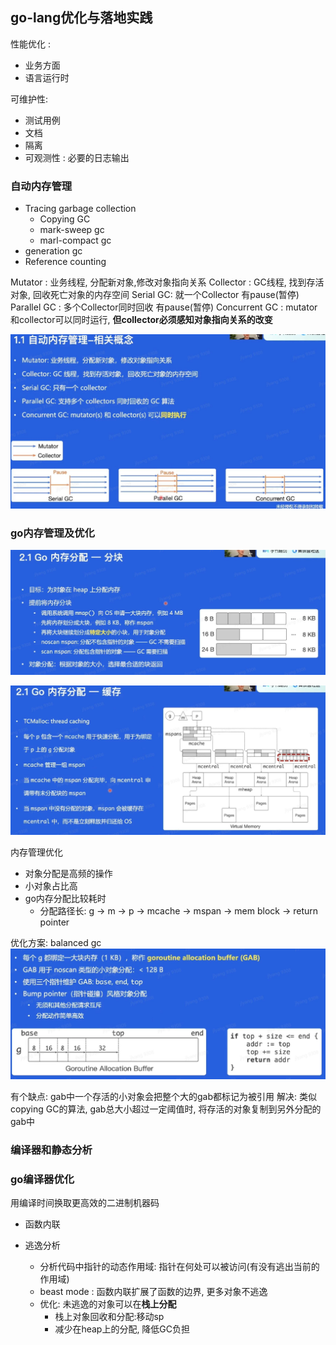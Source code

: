 ## go-lang优化与落地实践

性能优化 :
- 业务方面
- 语言运行时

可维护性:
- 测试用例
- 文档
- 隔离
- 可观测性 : 必要的日志输出

### 自动内存管理

- Tracing garbage collection
  - Copying GC
  - mark-sweep gc
  - marl-compact gc
- generation gc
- Reference counting

Mutator : 业务线程, 分配新对象,修改对象指向关系
Collector : GC线程, 找到存活对象, 回收死亡对象的内存空间
Serial GC: 就一个Collector   有pause(暂停)
Parallel GC : 多个Collector同时回收 有pause(暂停)
Concurrent GC : mutator和collector可以同时运行, **但collector必须感知对象指向关系的改变**

![自动内存管理](../picture/4自动内存管理.jpg)

### go内存管理及优化

![go内存分配-分块](../picture/4go分块.jpg)

![go内存分配-缓存](../picture/4go内存分配-缓存.jpg)

内存管理优化
- 对象分配是高频的操作
- 小对象占比高
- go内存分配比较耗时
  - 分配路径长: g -> m -> p -> mcache -> mspan -> mem block -> return pointer

优化方案: balanced gc
![balancedGC](../picture/4balancedGC.jpg)

有个缺点: gab中一个存活的小对象会把整个大的gab都标记为被引用
解决: 类似  copying GC的算法, gab总大小超过一定阈值时, 将存活的对象复制到另外分配的gab中


### 编译器和静态分析



### go编译器优化

用编译时间换取更高效的二进制机器码


- 函数内联

- 逃逸分析
  - 分析代码中指针的动态作用域: 指针在何处可以被访问(有没有逃出当前的作用域)
  - beast mode : 函数内联扩展了函数的边界, 更多对象不逃逸
  - 优化: 未逃逸的对象可以在**栈上分配**
    - 栈上对象回收和分配:移动sp
    - 减少在heap上的分配, 降低GC负担